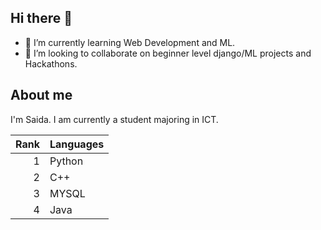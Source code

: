 ## Hi there 👋

<!--
**sasasaida/sasasaida** is a ✨ _special_ ✨ repository because its `README.md` (this file) appears on your GitHub profile.

Here are some ideas to get you started:

- 🔭 I’m currently working on ...
- 🌱 I’m currently learning ...
- 👯 I’m looking to collaborate on ...
- 🤔 I’m looking for help with ...
- 💬 Ask me about ...
- 📫 How to reach me: ...
- 😄 Pronouns: ...
- ⚡ Fun fact: ...
-->

- 🌱 I’m currently learning Web Development and ML.
- 👯 I’m looking to collaborate on beginner level django/ML projects and Hackathons.

## About me

I'm Saida. I am currently a student majoring in ICT.

| Rank | Languages |
|-----:|-----------|
|     1| Python    |
|     2| C++       |
|     3| MYSQL     |
|     4| Java      |
